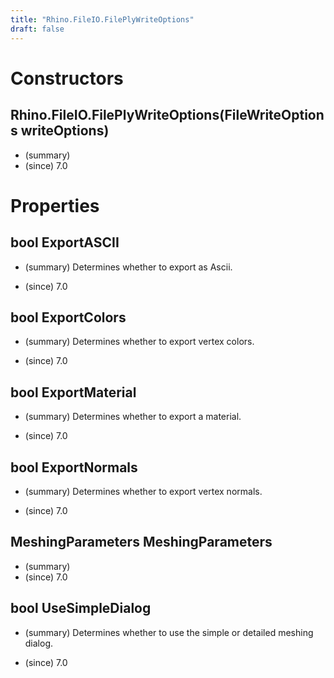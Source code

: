 ```yaml
---
title: "Rhino.FileIO.FilePlyWriteOptions"
draft: false
---
```


# Constructors
## Rhino.FileIO.FilePlyWriteOptions(FileWriteOptions writeOptions)
- (summary) 
- (since) 7.0
# Properties
## bool ExportASCII
- (summary) 
     Determines whether to export as Ascii.
     
- (since) 7.0
## bool ExportColors
- (summary) 
     Determines whether to export vertex colors.
     
- (since) 7.0
## bool ExportMaterial
- (summary) 
     Determines whether to export a material.
     
- (since) 7.0
## bool ExportNormals
- (summary) 
     Determines whether to export vertex normals.
     
- (since) 7.0
## MeshingParameters MeshingParameters
- (summary) 
- (since) 7.0
## bool UseSimpleDialog
- (summary) 
     Determines whether to use the simple or detailed meshing dialog.
     
- (since) 7.0
